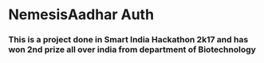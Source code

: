 # NemesisAadhar Auth
### This is a project done in Smart India Hackathon 2k17 and has won 2nd prize all over india from department of Biotechnology
